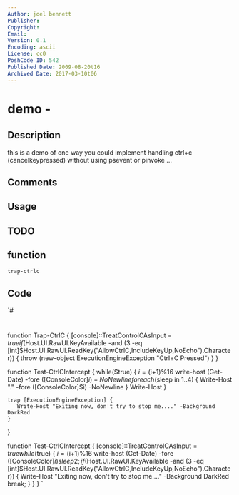 ```yaml
---
Author: joel bennett
Publisher: 
Copyright: 
Email: 
Version: 0.1
Encoding: ascii
License: cc0
PoshCode ID: 542
Published Date: 2009-08-20t16
Archived Date: 2017-03-10t06
---
```


# demo - 

## Description

this is a demo of one way you could implement handling ctrl+c (cancelkeypressed) without using psevent or pinvoke …

## Comments



## Usage



## TODO



## function

`trap-ctrlc`

## Code

`#
 #
 function Trap-CtrlC {
    [console]::TreatControlCAsInput = $true
    if ($Host.UI.RawUI.KeyAvailable -and (3 -eq [int]$Host.UI.RawUI.ReadKey("AllowCtrlC,IncludeKeyUp,NoEcho").Character))
    {
       throw (new-object ExecutionEngineException "Ctrl+C Pressed")
    }
 }
 
 function Test-CtrlCIntercept {
    while($true) { 
       $i = ($i+1)%16
       write-host (Get-Date) -fore ([ConsoleColor]$i) -NoNewline
       foreach($sleep in 1..4) {
          Write-Host "." -fore ([ConsoleColor]$i) -NoNewline
       }
       Write-Host
    }
    
    trap [ExecutionEngineException] { 
       Write-Host "Exiting now, don't try to stop me...." -Background DarkRed
    }
 }
 
 
 
 function Test-CtrlCIntercept { 
    [console]::TreatControlCAsInput = $true
    while($true) { 
       $i = ($i+1)%16
       write-host (Get-Date) -fore ([ConsoleColor]$i)
       sleep 2; 
       if ($Host.UI.RawUI.KeyAvailable -and (3 -eq [int]$Host.UI.RawUI.ReadKey("AllowCtrlC,IncludeKeyUp,NoEcho").Character))
       {
          Write-Host "Exiting now, don't try to stop me...." -Background DarkRed
          break;
       }
    }
 }
`

